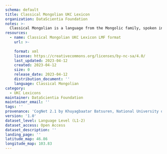 ```yaml
---
schema: default
title: Classical Mongolian UKC Lexicon
organization: DataScientia Foundation
notes: >-
  Classical Mongolian is a language from the Mongolic family, spoken in Eurasia. The UKC Lexicon of Classical Mongolian is represented as a lexico-semantic network. It consists of words, word senses, synsets, as well as sense-level and synset-level relationships.
resources:
  - name: Classical Mongolian UKC Lexicon LMF format
    url: >-
      
    format: xml
    license: https://creativecommons.org/licenses/by-nc-sa/4.0/
    last_updated: 2023-04-12
    created: 2023-04-12
    size: 0
    release_date: 2023-04-12
    distribution_document: ''
    language: Classical Mongolian
category:
  - UKC Lexicons
maintainer: DataScientia Foundation
maintainer_email: ''
tags: ''
provenance: 'CogNet 2.1 by Khuyagbaatar Batsuren, National University of Mongolia (http://cognet.ukc.disi.unitn.it); Princeton WordNet 2.1 by Princeton University (https://wordnet.princeton.edu)'
version: '1.0'
dataset_level: Language Level (L1-2)
dataset_access: Open Access
dataset_description: ''
landing_page: ''
latitude_map: 46.86
longitude_map: 103.83
---
```

